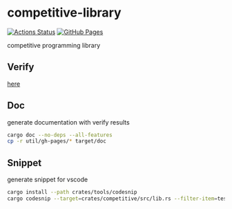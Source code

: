 # competitive-library

[![Actions Status](https://github.com/to-omer/competitive-library/workflows/verify/badge.svg)](https://github.com/to-omer/competitive-library/actions)
[![GitHub Pages](https://img.shields.io/static/v1?label=GitHub+Pages&message=+&color=brightgreen&logo=github)](https://to-omer.github.io/competitive-library/)

competitive programming library

## Verify
[here](crates/tools/verify/README.md)

## Doc
generate documentation with verify results
```sh
cargo doc --no-deps --all-features
cp -r util/gh-pages/* target/doc
```

## Snippet
generate snippet for vscode
```sh
cargo install --path crates/tools/codesnip
cargo codesnip --target=crates/competitive/src/lib.rs --filter-item=test --cfg=nightly snippet --output=.vscode/rust.code-snippets
```
